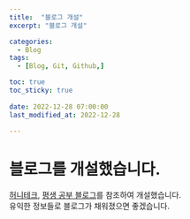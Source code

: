 ```yaml
---
title:  "블로그 개설" 
excerpt: "블로그 개설"

categories:
  - Blog
tags:
  - [Blog, Git, Github,]

toc: true
toc_sticky: true
 
date: 2022-12-28 07:00:00
last_modified_at: 2022-12-28

---
```



# 블로그를 개설했습니다.
[허니테크](), [평생 공부 블로그]()를 참조하여 개설했습니다.<br>
유익한 정보들로 블로그가 채워졌으면 좋겠습니다.<br>
